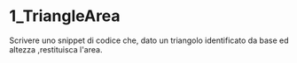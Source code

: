 # 1_TriangleArea

Scrivere uno snippet di codice che, dato un triangolo identificato da base ed altezza ,restituisca l'area.

